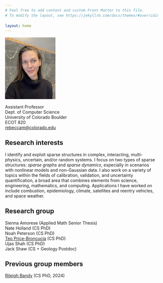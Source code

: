 ```yaml
---
# Feel free to add content and custom Front Matter to this file.
# To modify the layout, see https://jekyllrb.com/docs/themes/#overriding-theme-defaults

layout: home
---
```

<img src="rem-bb.jpg" style="width:33%; height: auto">

Assistant Professor  
Dept. of Computer Science  
University of Colorado Boulder  
ECOT 820  
rebeccam@colorado.edu

## Research interests
I identify and exploit sparse structures in complex, interacting, multi-physics, uncertain, and/or random systems. 
I focus on two types of sparse structures: _sparse graphs_ and _sparse dynamics_, especially in scenarios with 
nonlinear models and non-Gaussian data. I also work on a variety of topics within the fields of calibration, validation, and uncertainty quantification, a broad area that combines elements from science, engineering, mathematics, and computing. 
Applications I have worked on include combustion, epidemiology, climate, satellites and reentry vehicles, and space weather.

## Research group  
Sienna Amorese  (Applied Math Senior Thesis)  
Nate Holland (CS PhD)  
Noah Peterson (CS PhD)  
[Teo Price-Broncucia](https://teopb.github.io) (CS PhD)  
Ujas Shah (CS PhD)  
Jack Shaw (CS + Geology Postdoc)  

## Previous group members
[Rileigh Bandy](https://rbandy.github.io/) (CS PhD, 2024)  

